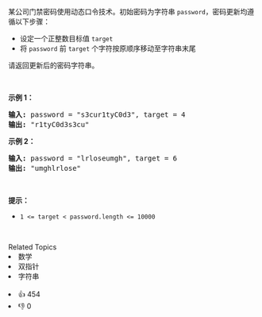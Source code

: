 <p>某公司门禁密码使用动态口令技术。初始密码为字符串 <code>password</code>，密码更新均遵循以下步骤：</p>

<ul> 
 <li>设定一个正整数目标值 <code>target</code></li> 
 <li>将 <code>password</code> 前 <code>target</code> 个字符按原顺序移动至字符串末尾</li> 
</ul>

<p>请返回更新后的密码字符串。</p>

<p>&nbsp;</p>

<p><strong>示例 1：</strong></p>

<pre>
<strong>输入:</strong> password = "s3cur1tyC0d3", target = 4
<strong>输出:</strong> "r1tyC0d3s3cu"
</pre>

<p><strong>示例 2：</strong></p>

<pre>
<strong>输入:</strong> password = "lrloseumgh", target = 6
<strong>输出:&nbsp;</strong>"umghlrlose"
</pre>

<p>&nbsp;</p>

<p><strong>提示：</strong></p>

<ul> 
 <li><code>1 &lt;= target&nbsp;&lt; password.length &lt;= 10000</code></li> 
</ul>

<p>&nbsp;</p>

<div><div>Related Topics</div><div><li>数学</li><li>双指针</li><li>字符串</li></div></div><br><div><li>👍 454</li><li>👎 0</li></div>